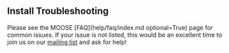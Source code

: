 ## Install Troubleshooting

Please see the MOOSE [FAQ](help/faq/index.md optional=True) page for common issues. If your issue is not listed, this
would be an excellent time to join us on our
[mailing list](https://groups.google.com/forum/#!forum/moose-users) and ask for help!
